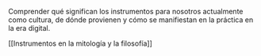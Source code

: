 Comprender qué significan los instrumentos para nosotros actualmente como cultura, de dónde provienen y cómo se manifiestan en la práctica en la era digital.

[[Instrumentos en la mitología y la filosofía]]